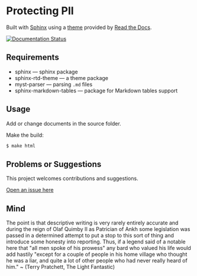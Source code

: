# Protecting PII

Built with [Sphinx](https://www.sphinx-doc.org) using a [theme](https://github.com/readthedocs/sphinx_rtd_theme) provided
by [Read the Docs](https://readthedocs.org/).

[![Documentation Status](https://readthedocs.org/projects/blue-pdata/badge/?version=latest)](https://blue.tymyrddin.dev/projects/pdata/en/latest/?badge=latest)

## Requirements

* sphinx — sphinx package
* sphinx-rtd-theme — a theme package
* myst-parser — parsing `.md` files
* sphinx-markdown-tables — package for Markdown tables support

## Usage

Add or change documents in the source folder.

Make the build:
```bash
$ make html
```

## Problems or Suggestions

This project welcomes contributions and suggestions. 

[Open an issue here](https://github.com/tymyrddin/blue-pdata/issues)

## Mind

The point is that descriptive writing is very rarely entirely accurate and during the reign of Olaf Quimby II as Patrician of Ankh some legislation was passed in a determined attempt to put a stop to this sort of thing and introduce some honesty into reporting. Thus, if a legend said of a notable here that "all men spoke of his prowess" any bard who valued his life would add hastily "except for a couple of people in his home village who thought he was a liar, and quite a lot of other people who had never really heard of him." ~ (Terry Pratchett, The Light Fantastic)
